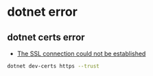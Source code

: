# dotnet error

## dotnet certs error

- [The SSL connection could not be established](https://stackoverflow.com/questions/52939211/the-ssl-connection-could-not-be-established)

```sh
dotnet dev-certs https --trust
```
